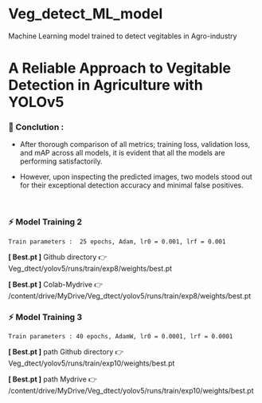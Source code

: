# Veg_detect_ML_model
Machine Learning model trained to detect vegitables in Agro-industry

# A Reliable Approach to Vegitable Detection in Agriculture with **YOLO**v5

### 🌟 Conclution :



*    After thorough comparison of all metrics; training loss, validation loss, and mAP
 across all models, it is evident that all the models are performing satisfactorily.

*    However, upon inspecting the predicted images, two models stood out for their exceptional detection accuracy and minimal false positives.
<br/>

  ###  ⚡ Model Training 2
    Train parameters :  25 epochs, Adam, lr0 = 0.001, lrf = 0.001
**[ Best.pt ]** Github directory 👉 Veg_dtect/yolov5/runs/train/exp8/weights/best.pt

**[ Best.pt ]** Colab-Mydrive 👉 /content/drive/MyDrive/Veg_dtect/yolov5/runs/train/exp8/weights/best.pt


### ⚡ Model Training 3
    Train parameters : 40 epochs, AdamW, lr0 = 0.0001, lrf = 0.0001
**[ Best.pt ]** path Github directory 👉 Veg_dtect/yolov5/runs/train/exp10/weights/best.pt

**[ Best.pt ]** path Mydrive 👉 /content/drive/MyDrive/Veg_dtect/yolov5/runs/train/exp10/weights/best.pt


